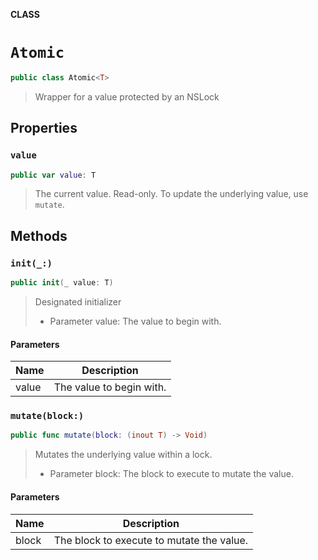 **CLASS**

# `Atomic`

```swift
public class Atomic<T>
```

> Wrapper for a value protected by an NSLock

## Properties
### `value`

```swift
public var value: T
```

> The current value. Read-only. To update the underlying value, use `mutate`.

## Methods
### `init(_:)`

```swift
public init(_ value: T)
```

> Designated initializer
>
> - Parameter value: The value to begin with.

#### Parameters

| Name | Description |
| ---- | ----------- |
| value | The value to begin with. |

### `mutate(block:)`

```swift
public func mutate(block: (inout T) -> Void)
```

> Mutates the underlying value within a lock.
> - Parameter block: The block to execute to mutate the value.

#### Parameters

| Name | Description |
| ---- | ----------- |
| block | The block to execute to mutate the value. |